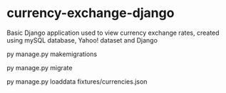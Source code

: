 # currency-exchange-django
Basic Django application used to view currency exchange rates, created using mySQL database, Yahoo! dataset and Django 

py manage.py makemigrations

py manage.py migrate

py manage.py loaddata fixtures/currencies.json